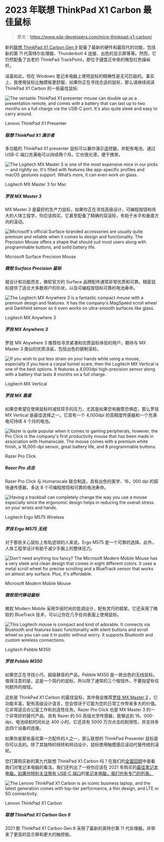 # 2023 年联想 ThinkPad X1 Carbon 最佳鼠标

> 原文：<https://www.xda-developers.com/mice-thinkpad-x1-carbon/>

新的[联想 ThinkPad X1 Carbon Gen 9](https://www.xda-developers.com/lenovo-thinkpad-x1-carbon-review/) 配备了最新的硬件和最现代的功能，包括新的第 11 代英特尔处理器、Thunderbolt 4 连接、出色的显示屏等等。然而，它仍然配备了古老的 ThinkPad TrackPoint，即位于键盘正中央的微型红色操纵杆。

话虽如此，但在 Windows 笔记本电脑上使用鼠标的精确性是无可匹敌的。事实上，我使用鼠标比触摸板更舒服，如果你正在寻找合适的鼠标，那么请继续阅读 ThinkPad X1 Carbon 的一些最佳鼠标:

 <picture>![The versatile ThinkPad X1 presenter mouse can double up as a presentation remote, and comes with a battery that can last up to two months on a full charge via the USB-C port. It's also quite sleek and easy to carry around.](img/a0c4d34ae619a0bcfb499eaff23d0820.png)</picture> 

Lenovo ThinkPad X1 Presenter

##### 联想 ThinkPad X1 演示者

多功能的 ThinkPad X1 presenter 鼠标可以兼作演示遥控器，并配有电池，通过 USB-C 端口充满电可以持续两个月。它也很光滑，便于携带。

 <picture>![The Logitech MX Master 3 is one of the most expensive mice in our picks -- and rightly so. It's filled with features like app-specific profiles and macOS gestures support. What’s more, it can even work on glass.](img/1af531f233c0420ebdc82e727326d1a7.png)</picture> 

Logitech MX Master 3 for Mac

##### 罗技 MX Master 3

MX Master 3 是最好的生产力鼠标，如果你正在寻找高级设计，可编程按钮和伟大的人体工程学，你应该购买。它甚至配备了精确的双滚轮，有助于水平和垂直方向的滚动。

 <picture>![Microsoft's official Surface-branded accessories are usually quite premium and reliable when it comes to design and functionality. The Precision Mouse offers a shape that should suit most users along with programmable buttons, and solid battery life.](img/ca344866ef79cb2e1c3ebcc207835d5c.png)</picture> 

Microsoft Surface Precision Mouse

##### 微软 Surface Precision 鼠标

就设计和功能而言，微软官方的 Surface 品牌配件通常非常优质和可靠。精密鼠标提供了适合大多数用户的形状，以及可编程按钮和可靠的电池寿命。

 <picture>![The Logitech MX Anywhere 3 is a fantastic compact mouse with a premium design and features. It has the company's MagSpeed scroll wheel and Darkfield sensor so it even works on ultra-smooth surfaces like glass.](img/3f439dc0f5a0eba4dd3a1e3088a39c73.png)</picture> 

Logitech MX Anywhere 3

##### 罗技 MX Anywhere 3

罗技 MX Anywhere 3 推荐给寻求紧凑和优质鼠标体验的用户。期待与 MX Master 3 类似的优质涂装，包括出色的钢制滚轮。

 <picture>![If you wish to put less strain on your hands while using a mouse, especially if you have a carpal tunnel scare, then the Logitech MX Vertical is one of the best options. It features a 4,000dpi high-precision sensor along with a battery that lasts 4 months on a full charge.](img/31e47168fb969f73940408882bd7fac1.png)</picture> 

Logitech MX Vertical

##### 罗技 MX 垂直

如果您希望在使用鼠标时减轻双手的压力，尤其是如果您有腕管恐惧症，那么罗技 MX Vertical 是最佳选择之一。它具有一个 4,000dpi 的高精度传感器和一个充满电可持续 4 个月的电池。

 <picture>![Razer is quite popular when it comes to gaming peripherals, however, the Pro Click is the company's first productivity mouse that has been made in association with Humanscale. The mouse comes with a premium white finish, a 16,000-dpi sensor, great battery life, and 8 programmable buttons.](img/989acea684a6582b8c31ed8b1d7fff4c.png)</picture> 

Razer Pro Click

##### Razer Pro 点击

Razer Pro Click 与 Humanscale 联合制造，具有出色的美学、16，000 dpi 的超快速传感器、多达 8 个可编程按钮和可靠的电池寿命。

 <picture>![Having a trackball can completely change the way you use a mouse especially since the ergonomic design helps in reducing the overall stress on your wrists and hands.](img/41246292351c22a68d536adb1a590fb3.png)</picture> 

Logitech Ergo M575 Wireless

##### 罗技 Ergo M575 无线

对于那些关心鼠标上有轨迹球的人来说，Ergo M575 是一个可靠的选择。此外，人体工程学设计有助于减少手腕上的整体压力。

 <picture>![Don't need anything too fancy? The Microsoft Modern Mobile Mouse has a very sleek and clean design that comes in eight different colors. It uses a metal scroll wheel for precise scrolling and a BlueTrack sensor that works on almost any surface. Plus, it's affordable.](img/f090ca5d9dee56d85485c45d8b08af61.png)</picture> 

Microsoft Modern Mobile Mouse

##### 微软现代移动鼠标

微软 Modern Mobile 采用华丽时尚的低调设计，配有灵巧的框架。它还采用了微软的 BlueTrack 技术，可以让你在几乎任何表面上使用鼠标。

 <picture>![This Logitech mouse is compact and kind of adorable. It connects via Bluetooth and features basic functionality with silent buttons and scroll wheel so you can use it in public without worry. It supports Bluetooth and custom wireless connections.](img/266255e0556513f218ee0df325cd8095.png)</picture> 

Logitech Pebble M350

##### 罗技 Pebble M350

如果您正在寻找小巧、超级静音的产品，Pebble M350 是一款出色的无线鼠标。值得注意的是，这是一个简约的鼠标，所以除了通常的三个按钮外，不要指望有任何额外的按钮。

这些是 ThinkPad X1 Carbon 的最佳鼠标，其中我会推荐[罗技 MX Master 3](https://www.amazon.com/Logitech-Master-Advanced-Wireless-Mouse/dp/B07S395RWD/?tag=xda-3g3cp26-20&ascsubtag=UUxdaUeUpU2851&asc_refurl=https%3A%2F%2Fwww.xda-developers.com%2Fmice-thinkpad-x1-carbon%2F&asc_campaign=Short-Term) 。它功能丰富，配有高级设计语言，您会惊讶于它能为您的日常工作带来多大的价值。它非常适合办公室工作和创造性任务。Razer Pro Click 也是 MX Master 3 的一个非常好的替代产品，具有 Razer 的 5G 高级光学传感器，能够达到 16，000-dpi，电池续航时间长达 400 小时。它还具有 5000 万次点击的耐用性，并支持多达四个设备的连接。

如果你是那些喜欢第一方配件的人之一，那么联想的 ThinkPad Presenter 鼠标是你可以去的。除了其独特的扭转和转动设计，鼠标使用触摸感应滚动代替传统的滚轮。

您打算购买新的第九代联想 ThinkPad X1 Carbon 吗？在我们的[全面回顾](https://www.xda-developers.com/lenovo-thinkpad-x1-carbon-review/)中查看我们对笔记本电脑的看法。我们还列出了一些你应该在 2021 年购买的[最佳笔记本电脑，如果你特别关注带有 USB-C 端口](https://www.xda-developers.com/best-laptops/)的[笔记本电脑，我们也有专门的列表。](https://www.xda-developers.com/best-usb-c-laptops/)

 <picture>![The Lenovo ThinkPad X1 Carbon is an iconic business laptop, and the latest generation comes with top-tier performance, a thin design, and LTE or 5G connectivity.](img/b44c2f0d8a8edbb34883fc7827dd6585.png)</picture> 

Lenovo ThinkPad X1 Carbon

##### 联想 ThinkPad X1 Carbon Gen 9

2021 款 ThinkPad X1 Carbon Gen 9 采用了最新的英特尔第 11 代处理器，并带来了更高的显示屏和更大的触控板。